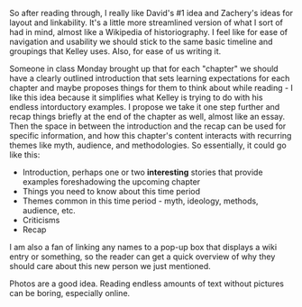 So after reading through, I really like David's #1 idea and Zachery's ideas for layout and linkability. It's a little more streamlined version of what I sort of had in mind, almost like a Wikipedia of historiography. I feel like for ease of navigation and usability we should stick to the same basic timeline and groupings that Kelley uses. Also, for ease of us writing it. 

Someone in class Monday brought up that for each "chapter" we should have a clearly outlined introduction that sets learning expectations for each chapter and maybe proposes things for them to think about while reading - I like this idea because it simplifies what Kelley is trying to do with his endless intorductory examples. I propose we take it one step further and recap things briefly at the end of the chapter as well, almost like an essay. Then the space in between the introduction and the recap can be used for specific information, and how this chapter's content interacts with recurring themes like myth, audience, and methodologies. So essentially, it could go like this:

  * Introduction, perhaps one or two **interesting** stories that provide examples foreshadowing the upcoming chapter
  * Things you need to know about this time period
  * Themes common in this time period - myth, ideology, methods, audience, etc.
  * Criticisms
  * Recap

I am also a fan of linking any names to a pop-up box that displays a wiki entry or something, so the reader can get a quick overview of why they should care about this new person we just mentioned.

Photos are a good idea. Reading endless amounts of text without pictures can be boring, especially online.
